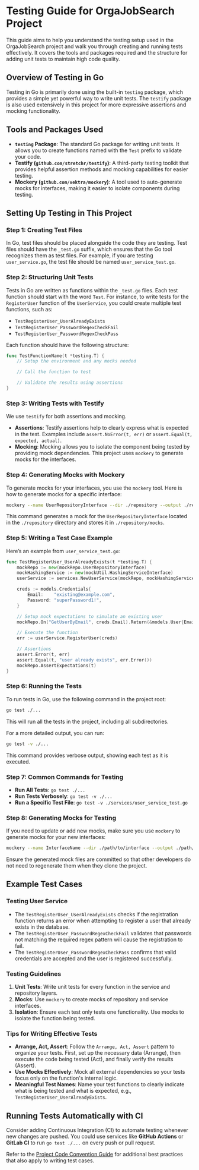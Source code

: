 # Testing Guide for OrgaJobSearch Project

This guide aims to help you understand the testing setup used in the OrgaJobSearch project and walk you through creating and running tests effectively. It covers the tools and packages required and the structure for adding unit tests to maintain high code quality.

## Overview of Testing in Go

Testing in Go is primarily done using the built-in `testing` package, which provides a simple yet powerful way to write unit tests. The `testify` package is also used extensively in this project for more expressive assertions and mocking functionality.

## Tools and Packages Used

- **`testing` Package**: The standard Go package for writing unit tests. It allows you to create functions named with the `Test` prefix to validate your code.
- **Testify (`github.com/stretchr/testify`)**: A third-party testing toolkit that provides helpful assertion methods and mocking capabilities for easier testing.
- **Mockery (`github.com/vektra/mockery`)**: A tool used to auto-generate mocks for interfaces, making it easier to isolate components during testing.

## Setting Up Testing in This Project

### Step 1: Creating Test Files

In Go, test files should be placed alongside the code they are testing. Test files should have the `_test.go` suffix, which ensures that the Go tool recognizes them as test files. For example, if you are testing `user_service.go`, the test file should be named `user_service_test.go`.

### Step 2: Structuring Unit Tests

Tests in Go are written as functions within the `_test.go` files. Each test function should start with the word `Test`. For instance, to write tests for the `RegisterUser` function of the `UserService`, you could create multiple test functions, such as:

- `TestRegisterUser_UserAlreadyExists`
- `TestRegisterUser_PasswordRegexCheckFail`
- `TestRegisterUser_PasswordRegexCheckPass`

Each function should have the following structure:

```go
func TestFunctionName(t *testing.T) {
    // Setup the environment and any mocks needed

    // Call the function to test

    // Validate the results using assertions
}
```

### Step 3: Writing Tests with Testify

We use `testify` for both assertions and mocking.

- **Assertions**: Testify assertions help to clearly express what is expected in the test. Examples include `assert.NoError(t, err)` or `assert.Equal(t, expected, actual)`.
- **Mocking**: Mocking allows you to isolate the component being tested by providing mock dependencies. This project uses `mockery` to generate mocks for the interfaces.

### Step 4: Generating Mocks with Mockery

To generate mocks for your interfaces, you use the `mockery` tool. Here is how to generate mocks for a specific interface:

```bash
mockery --name UserRepositoryInterface --dir ./repository --output ./repository/mocks
```

This command generates a mock for the `UserRepositoryInterface` located in the `./repository` directory and stores it in `./repository/mocks`.

### Step 5: Writing a Test Case Example

Here’s an example from `user_service_test.go`:

```go
func TestRegisterUser_UserAlreadyExists(t *testing.T) {
    mockRepo := new(mockRepo.UserRepositoryInterface)
    mockHashingService := new(mockUtil.HashingServiceInterface)
    userService := services.NewUserService(mockRepo, mockHashingService)

    creds := models.Credentials{
        Email:    "existing@example.com",
        Password: "superPassword1!",
    }

    // Setup mock expectations to simulate an existing user
    mockRepo.On("GetUserByEmail", creds.Email).Return(&models.User{Email: creds.Email}, nil)

    // Execute the function
    err := userService.RegisterUser(creds)

    // Assertions
    assert.Error(t, err)
    assert.Equal(t, "user already exists", err.Error())
    mockRepo.AssertExpectations(t)
}
```

### Step 6: Running the Tests

To run tests in Go, use the following command in the project root:

```bash
go test ./...
```

This will run all the tests in the project, including all subdirectories.

For a more detailed output, you can run:

```bash
go test -v ./...
```

This command provides verbose output, showing each test as it is executed.

### Step 7: Common Commands for Testing

- **Run All Tests**: `go test ./...`
- **Run Tests Verbosely**: `go test -v ./...`
- **Run a Specific Test File**: `go test -v ./services/user_service_test.go`

### Step 8: Generating Mocks for Testing

If you need to update or add new mocks, make sure you use `mockery` to generate mocks for your new interfaces:

```bash
mockery --name InterfaceName --dir ./path/to/interface --output ./path/to/mocks
```

Ensure the generated mock files are committed so that other developers do not need to regenerate them when they clone the project.

## Example Test Cases

### Testing User Service

- The `TestRegisterUser_UserAlreadyExists` checks if the registration function returns an error when attempting to register a user that already exists in the database.
- The `TestRegisterUser_PasswordRegexCheckFail` validates that passwords not matching the required regex pattern will cause the registration to fail.
- The `TestRegisterUser_PasswordRegexCheckPass` confirms that valid credentials are accepted and the user is registered successfully.

### Testing Guidelines

1. **Unit Tests**: Write unit tests for every function in the service and repository layers.
2. **Mocks**: Use `mockery` to create mocks of repository and service interfaces.
3. **Isolation**: Ensure each test only tests one functionality. Use mocks to isolate the function being tested.

### Tips for Writing Effective Tests

- **Arrange, Act, Assert**: Follow the `Arrange, Act, Assert` pattern to organize your tests. First, set up the necessary data (Arrange), then execute the code being tested (Act), and finally verify the results (Assert).
- **Use Mocks Effectively**: Mock all external dependencies so your tests focus only on the function's internal logic.
- **Meaningful Test Names**: Name your test functions to clearly indicate what is being tested and what is expected, e.g., `TestRegisterUser_UserAlreadyExists`.

## Running Tests Automatically with CI

Consider adding Continuous Integration (CI) to automate testing whenever new changes are pushed. You could use services like **GitHub Actions** or **GitLab CI** to run `go test ./...` on every push or pull request.

Refer to the [Project Code Convention Guide](project_code_convention.md) for additional best practices that also apply to writing test cases.
